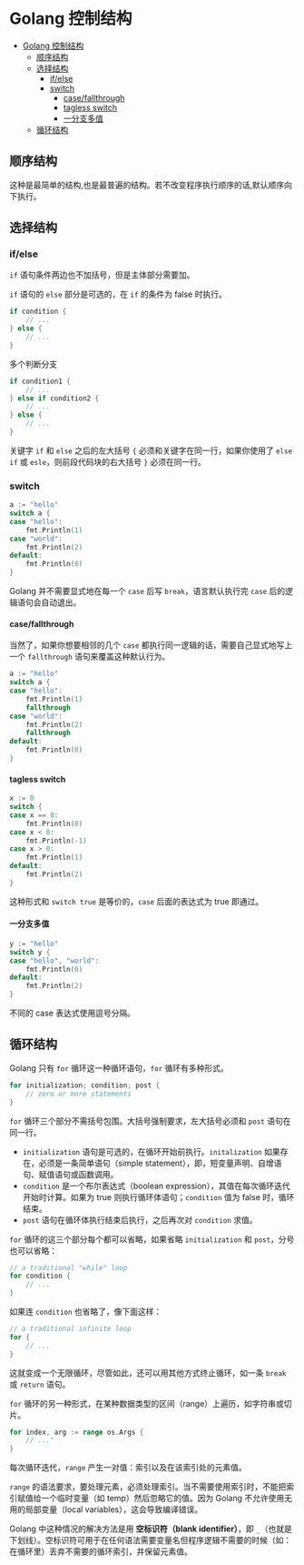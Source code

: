 # Golang 控制结构

- [Golang 控制结构](#golang-控制结构)
  - [顺序结构](#顺序结构)
  - [选择结构](#选择结构)
    - [if/else](#ifelse)
    - [switch](#switch)
      - [case/fallthrough](#casefallthrough)
      - [tagless switch](#tagless-switch)
      - [一分支多值](#一分支多值)
  - [循环结构](#循环结构)

## 顺序结构

这种是最简单的结构,也是最普遍的结构。若不改变程序执行顺序的话,默认顺序向下执行。

## 选择结构

### if/else

`if` 语句条件两边也不加括号，但是主体部分需要加。

`if` 语句的 `else` 部分是可选的，在 `if` 的条件为 false 时执行。

```go
if condition {
    // ...
} else {
    // ...
}
```

多个判断分支

```go
if condition1 {
    // ...
} else if condition2 {
    // ...
} else {
    // ...
}
```

关键字 `if` 和 `else` 之后的左大括号 `{` 必须和关键字在同一行，如果你使用了 `else if` 或 `esle`，则前段代码块的右大括号 `}` 必须在同一行。

### switch

```go
a := "hello"
switch a {
case "hello":
    fmt.Println(1)
case "world":
    fmt.Println(2)
default:
    fmt.Println(0)
}
```

Golang 并不需要显式地在每一个 `case` 后写 `break`，语言默认执行完 `case` 后的逻辑语句会自动退出。

#### case/fallthrough

当然了，如果你想要相邻的几个 `case` 都执行同一逻辑的话，需要自己显式地写上一个 `fallthrough` 语句来覆盖这种默认行为。

```go
a := "hello"
switch a {
case "hello":
    fmt.Println(1)
    fallthrough
case "world":
    fmt.Println(2)
    fallthrough
default:
    fmt.Println(0)
}
```

#### tagless switch

```go
x := 0
switch {
case x == 0:
    fmt.Println(0)
case x < 0:
    fmt.Println(-1)
case x > 0:
    fmt.Println(1)
default:
    fmt.Println(2)
}
```

这种形式和 `switch true` 是等价的，`case` 后面的表达式为 true 即通过。

#### 一分支多值

```go
y := "hello"
switch y {
case "hello", "world":
    fmt.Println(0)
default:
    fmt.Println(2)
}
```

不同的 case 表达式使用逗号分隔。

## 循环结构

Golang 只有 `for` 循环这一种循环语句，`for` 循环有多种形式。

```go
for initialization; condition; post {
    // zero or more statements
}
```

`for` 循环三个部分不需括号包围。大括号强制要求，左大括号必须和 `post` 语句在同一行。

- `initialization` 语句是可选的，在循环开始前执行。`initalization` 如果存在，必须是一条简单语句（simple statement），即，短变量声明、自增语句、赋值语句或函数调用。
- `condition` 是一个布尔表达式（boolean expression），其值在每次循环迭代开始时计算。如果为 true 则执行循环体语句；`condition` 值为 false 时，循环结束。
- `post` 语句在循环体执行结束后执行，之后再次对 `condition` 求值。

`for` 循环的这三个部分每个都可以省略，如果省略 `initialization` 和 `post`，分号也可以省略：

```go
// a traditional "while" loop
for condition {
    // ...
}
```

如果连 `condition` 也省略了，像下面这样：

```go
// a traditional infinite loop
for {
    // ...
}
```

这就变成一个无限循环，尽管如此，还可以用其他方式终止循环，如一条 `break` 或 `return` 语句。

`for` 循环的另一种形式，在某种数据类型的区间（range）上遍历，如字符串或切片。

```go
for index, arg := range os.Args {
    // ..."
}
```

每次循环迭代，`range` 产生一对值：索引以及在该索引处的元素值。

`range` 的语法要求，要处理元素，必须处理索引。当不需要使用索引时，不能把索引赋值给一个临时变量（如 temp）然后忽略它的值。因为 Golang 不允许使用无用的局部变量（local variables），这会导致编译错误。

Golang 中这种情况的解决方法是用 **空标识符（blank identifier）**，即 `_`（也就是下划线）。空标识符可用于在任何语法需要变量名但程序逻辑不需要的时候（如：在循环里）丢弃不需要的循环索引，并保留元素值。
